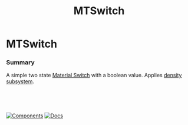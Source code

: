 ﻿---
uid: C.MTSwitch
title: MTSwitch
---
# MTSwitch

### Summary

A simple two state [Material Switch](https://github.com/material-components/material-components-web/tree/v7.0.0/packages/mdc-switch#selection-controls-switches) with a boolean value. Applies [density subsystem](xref:A.Density).

&nbsp;

&nbsp;

[![Components](https://img.shields.io/static/v1?label=Components&message=Core&color=blue)](xref:A.CoreComponents)
[![Docs](https://img.shields.io/static/v1?label=API%20Documentation&message=MTSwitch&color=brightgreen)](xref:BlazorMdc.MTSwitch)